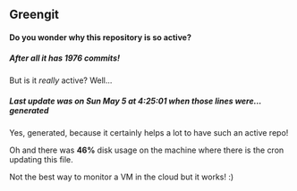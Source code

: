 ## Greengit

#### Do you wonder why this repository is so active?

##### After all it has 1976 commits!

But is it *really* active? Well...

##### Last update was on Sun May 5 at 4:25:01 when those lines were... generated

Yes, generated, because it certainly helps a lot to have such an active repo!

Oh and there was **46%** disk usage on the machine
where there is the cron updating this file.

Not the best way to monitor a VM in the cloud but it works! :)
